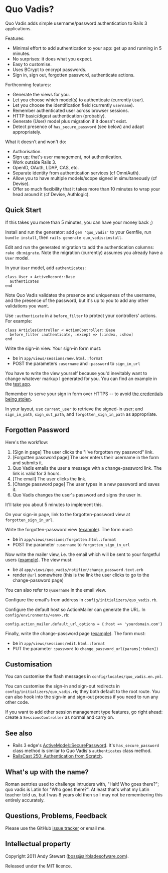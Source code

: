 # Quo Vadis?

Quo Vadis adds simple username/password authentication to Rails 3 applications.

Features:

* Minimal effort to add authentication to your app: get up and running in 5 minutes.
* No surprises: it does what you expect.
* Easy to customise.
* Uses BCrypt to encrypt passwords.
* Sign in, sign out, forgotten password, authenticate actions.

Forthcoming features:

* Generate the views for you.
* Let you choose which model(s) to authenticate (currently `User`).
* Let you choose the identification field (currently `username`).
* Remember authenticated user across browser sessions.
* HTTP basic/digest authentication (probably).
* Generate (User) model plus migration if it doesn't exist.
* Detect presence of `has_secure_password` (see below) and adapt appropriately.

What it doesn't and won't do:

* Authorisation.
* Sign up; that's user management, not authentication.
* Work outside Rails 3.
* OpenID, OAuth, LDAP, CAS, etc.
* Separate identity from authentication services (cf OmniAuth).
* Allow you to have multiple models/scope signed in simultaneously (cf Devise).
* Offer so much flexibility that it takes more than 10 minutes to wrap your head around it (cf Devise, Authlogic).


## Quick Start

If this takes you more than 5 minutes, you can have your money back ;)

Install and run the generator: add `gem 'quo_vadis'` to your Gemfile, run `bundle install`, then `rails generate quo_vadis:install`.

Edit and run the generated migration to add the authentication columns: `rake db:migrate`.  Note the migration (currently) assumes you already have a `User` model.

In your `User` model, add `authenticates`:

    class User < ActiveRecord::Base
      authenticates
    end

Note Quo Vadis validates the presence and uniqueness of the username, and the presence of the password, but it's up to you to add any other validations you want.

Use `:authenticate` in a `before_filter` to protect your controllers' actions.  For example:

    class ArticlesController < ActionController::Base
      before_filter :authenticate, :except => [:index, :show]
    end

Write the sign-in view.  Your sign-in form must:

* be in `app/views/sessions/new.html.:format`
* POST the parameters `:username` and `:password` to `sign_in_url`

You have to write the view yourself because you'd inevitably want to change whatever markup I generated for you.  You can find an example in the [test app](<test/dummy/app/views/sessions/new.html.erb>).

Remember to serve your sign in form over HTTPS -- to avoid [the credentials being stolen](http://blog.jgc.org/2011/01/code-injected-to-steal-passwords-in.html).

In your layout, use `current_user` to retrieve the signed-in user; and `sign_in_path`, `sign_out_path`, and `forgotten_sign_in_path` as appropriate.


## Forgotten Password

Here's the workflow:

1. [Sign in page] The user clicks the "I've forgotten my password" link.
2. [Forgotten password page] The user enters their username in the form and submits it.
3. Quo Vadis emails the user a message with a change-password link.  The link is valid for 3 hours.
4. [The email] The user clicks the link.
5. [Change password page] The user types in a new password and saves it.
6. Quo Vadis changes the user's password and signs the user in.

It'll take you about 5 minutes to implement this.

On your sign-in page, link to the forgotten-password view at `forgotten_sign_in_url`.

Write the forgotten-password view ([example](<test/dummy/apps/views/sessions/forgotten.html.erb>)).  The form must:

* be in `app/views/sessions/forgotten.html.:format`
* POST the parameter `:username` to `forgotten_sign_in_url`

Now write the mailer view, i.e. the email which will be sent to your forgetful users ([example](<test/dummy/apps/views/quo_vadis/notifier/change_password.text.erb>)).  The view must:

* be at `app/views/quo_vadis/notifier/change_password.text.erb`
* render `@url` somewhere (this is the link the user clicks to go to the change-password page)

You can also refer to `@username` in the email view.

Configure the email's from address in `config/initializers/quo_vadis.rb`.

Configure the default host so ActionMailer can generate the URL.  In `config/environments/<env>.rb`:

    config.action_mailer.default_url_options = {:host => 'yourdomain.com'}

Finally, write the change-password page ([example](<test/dummy/apps/views/sessions/edit.html.erb>)).  The form must:

* be in `app/views/sessions/edit.html.:format`
* PUT the parameter `:password` to `change_password_url(params[:token])`


## Customisation

You can customise the flash messages in `config/locales/quo_vadis.en.yml`.

You can customise the sign-in and sign-out redirects in `config/initializers/quo_vadis.rb`; they both default to the root route.  You can also hook into the sign-in and sign-out process if you need to run any other code.

If you want to add other session management type features, go right ahead: create a `SessionsController` as normal and carry on.


## See also

* Rails 3 edge's [ActiveModel::SecurePassword](https://github.com/rails/rails/blob/master/activemodel/lib/active_model/secure_password.rb).  It's `has_secure_password` class method is similar to Quo Vadis's `authenticates` class method.
* [RailsCast 250: Authentication from Scratch](http://railscasts.com/episodes/250-authentication-from-scratch).


## What's up with the name?

Roman sentries used to challenge intruders with, "Halt!  Who goes there?"; quo vadis is Latin for "Who goes there?".  At least that's what my Latin teacher told us, but I was 8 years old then so I may not be remembering this entirely accurately.


## Questions, Problems, Feedback

Please use the GitHub [issue tracker](https://github.com/airblade/quo_vadis/issues) or email me.


## Intellectual property

Copyright 2011 Andy Stewart (boss@airbladesofware.com).

Released under the MIT licence.

